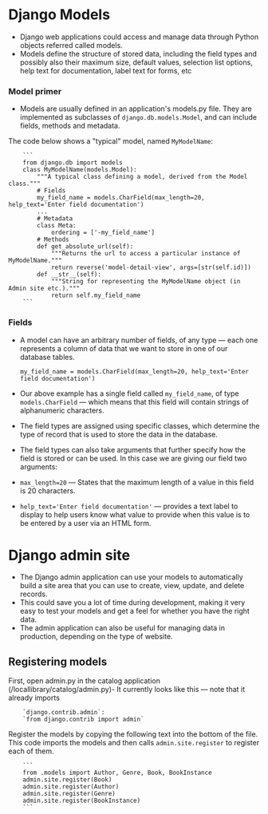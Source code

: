 # Django Models
- Django web applications could access and manage data through Python objects referred called models. 
- Models define the structure of stored data, including the field types and possibly also their maximum size, default values, selection list options, help text for documentation, label text for forms, etc


	
### Model primer
- Models are usually defined in an application's models.py file. They are implemented as subclasses of
`django.db.models.Model`, and can include fields, methods and metadata. 

The code below shows a "typical" model, named `MyModelName`:

        ```
        from django.db import models
        class MyModelName(models.Model):
            """A typical class defining a model, derived from the Model class."""
            # Fields
            my_field_name = models.CharField(max_length=20, help_text='Enter field documentation')
            ...
            # Metadata
            class Meta:
                ordering = ['-my_field_name']
            # Methods
            def get_absolute_url(self):
                """Returns the url to access a particular instance of MyModelName."""
                return reverse('model-detail-view', args=[str(self.id)])
            def __str__(self):
                """String for representing the MyModelName object (in Admin site etc.)."""
                return self.my_field_name
        ```

	
### Fields
- A model can have an arbitrary number of fields, of any type — each one represents a column of data that we want to store in one of our database tables.

    `my_field_name = models.CharField(max_length=20, help_text='Enter field documentation')`
    
- Our above example has a single field called `my_field_name`, of type `models.CharField` — which means that this field will contain strings of alphanumeric characters. 
- The field types are assigned using specific classes, which determine the type of record that is used to store the data in the database.
- The field types can also take arguments that further specify how the field is stored or can be used. In this case we are giving our field two arguments:
- `max_length=20` — States that the maximum length of a value in this field is 20 characters.
- `help_text='Enter field documentation'` — provides a text label to display to help users know what value to provide when this value is to be entered by a user via an HTML form.

# Django admin site
- The Django admin application can use your models to automatically build a site area that you can use to create, view, update, and delete records.
- This could save you a lot of time during development, making it very easy to test your models and get a feel for whether you have the right data.
- The admin application can also be useful for managing data in production, depending on the type of website.

	
## Registering models 
First, open admin.py in the catalog application (/locallibrary/catalog/admin.py)- It currently looks like this — note that it already imports

        `django.contrib.admin`:
        `from django.contrib import admin`

Register the models by copying the following text into the bottom of the file. This code imports the models and then calls `admin.site.register` to register each of them.

        ```
        from .models import Author, Genre, Book, BookInstance
        admin.site.register(Book)
        admin.site.register(Author)
        admin.site.register(Genre)
        admin.site.register(BookInstance)
        ```
